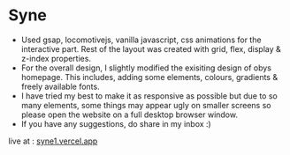 # Syne
- Used gsap, locomotivejs, vanilla javascript, css animations for the interactive part. Rest of the layout was created with grid, flex, display & z-index properties.
- For the overall design, I slightly modified the exisiting design of obys homepage. This includes, adding some elements, colours, gradients & freely available fonts.
- I have tried my best to make it as responsive as possible but due to so many elements, some things may appear ugly on smaller screens so please open the website on a full desktop browser window.
- If you have any suggestions, do share in my inbox :)

live at : <a href="https://syne1.vercel.app">syne1.vercel.app</a>
